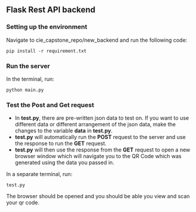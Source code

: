 ## Flask Rest API backend

### Setting up the environment

Navigate to cie_capstone_repo/new_backend and run the following code:
```
pip install -r requirement.txt
```
### Run the server

In the terminal, run:
```
python main.py
```
### Test the Post and Get request

* In **test.py**, there are pre-written json data to test on. If you want to use different data or different arrangement of the json data, make the changes to the variable **data** in **test.py**.
* **test.py** will automatically run the **POST** request to the server and use the response to run the **GET** request.
* **test.py** will then use the response from the **GET** request to open a new browser window which will navigate you to the QR Code which was generated using the data you passed in.

In a separate terminal, run:
```
test.py
```
The browser should be opened and you should be able you view and scan your qr code.
